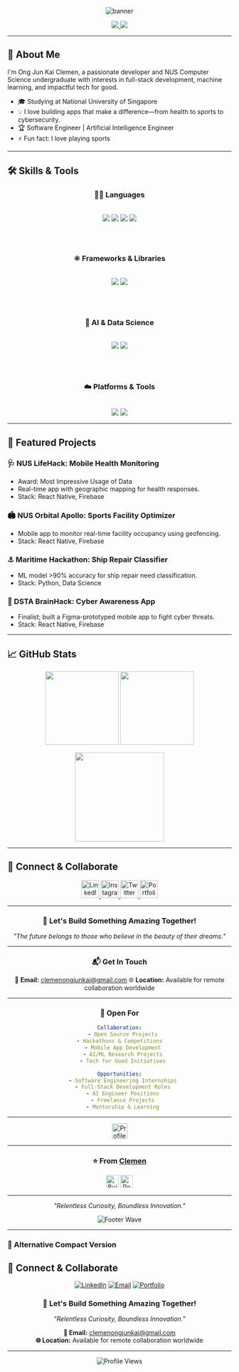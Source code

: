<!-- Banner -->
<p align="center">
  <img src="https://capsule-render.vercel.app/api?type=waving&color=gradient&height=160&section=header&text=Hi,%20I'm%20Clemen!&fontSize=45&fontAlignY=35&desc=Welcome%20to%20my%20GitHub%20Profile&descAlignY=55&descAlign=62" alt="banner"/>
</p>
<!-- Profile pic + Contact Links -->
<p align="center">
  <a href="https://www.linkedin.com/in/clemenong1/">
    <img src="https://img.shields.io/badge/LinkedIn-0077B5?style=for-the-badge&logo=linkedin&logoColor=white"/>
  </a>
  <a href="mailto:clemenongjunkai@gmail.com">
    <img src="https://img.shields.io/badge/Gmail-D14836?style=for-the-badge&logo=gmail&logoColor=white"/>
  </a>
</p>

---

## 👋 About Me
I'm Ong Jun Kai Clemen, a passionate developer and NUS Computer Science undergraduate with interests in full-stack development, machine learning, and impactful tech for good.
- 🎓 Studying at National University of Singapore
- 💡 I love building apps that make a difference—from health to sports to cybersecurity.
- 🏆 Software Engineer | Artificial Intelligence Engineer
- ⚡ Fun fact: I love playing sports

---

## 🛠️ Skills & Tools

<div align="center">

### 👨‍💻 Languages
<br>
<img src="https://img.shields.io/badge/Python-3776AB?style=for-the-badge&logo=python&logoColor=white" />
<img src="https://img.shields.io/badge/Java-007396?style=for-the-badge&logo=java&logoColor=white" />
<img src="https://img.shields.io/badge/JavaScript-F7DF1E?style=for-the-badge&logo=javascript&logoColor=black" />
<img src="https://img.shields.io/badge/TypeScript-3178C6?style=for-the-badge&logo=typescript&logoColor=white" />

<br><br>

### ⚛️ Frameworks & Libraries
<br>
<img src="https://img.shields.io/badge/React%20Native-20232A?style=for-the-badge&logo=react&logoColor=61DAFB" />
<img src="https://img.shields.io/badge/Express.js-000000?style=for-the-badge&logo=express&logoColor=white" />

<br><br>

### 🤖 AI & Data Science
<br>
<img src="https://img.shields.io/badge/scikit--learn-F7931E?style=for-the-badge&logo=scikit-learn&logoColor=white" />
<img src="https://img.shields.io/badge/TensorFlow-FF6F00?style=for-the-badge&logo=tensorflow&logoColor=white" />

<br><br>

### ☁️ Platforms & Tools
<br>
<img src="https://img.shields.io/badge/Firebase-FFCA28?style=for-the-badge&logo=firebase&logoColor=black" />
<img src="https://img.shields.io/badge/Figma-F24E1E?style=for-the-badge&logo=figma&logoColor=white" />

</div>

---

## 🌟 Featured Projects

### 🩺 NUS LifeHack: Mobile Health Monitoring
- Award: Most Impressive Usage of Data
- Real-time app with geographic mapping for health responses.  
- Stack: React Native, Firebase

### 🏟️ NUS Orbital Apollo: Sports Facility Optimizer
- Mobile app to monitor real-time facility occupancy using geofencing.  
- Stack: React Native, Firebase

### ⚓ Maritime Hackathon: Ship Repair Classifier
- ML model >90% accuracy for ship repair need classification.  
- Stack: Python, Data Science

### 🦾 DSTA BrainHack: Cyber Awareness App
- Finalist; built a Figma-prototyped mobile app to fight cyber threats.  
- Stack: React Native, Firebase

---

## 📈 GitHub Stats
<p align="center">
  <img src="https://github-readme-stats.vercel.app/api?username=clemenong1&show_icons=true&theme=react&hide_title=true" height="165">
  <img src="https://github-readme-stats.vercel.app/api/top-langs/?username=clemenong1&layout=compact&theme=react" height="165">
</p>
<p align="center">
  <img src="https://github-readme-activity-graph.cyclic.app/graph?username=clemenong1&theme=react-dark" height="200"/>
</p>

---
## 🤝 Connect & Collaborate

<div align="center">

<!-- Social Media Links with Custom Styling -->
<a href="https://www.linkedin.com/in/clemenong1/">
  <img src="https://img.shields.io/badge/LINKEDIN-0077B5?style=for-the-badge&logo=linkedin&logoColor=white&labelColor=0077B5" alt="LinkedIn" height="40"/>
</a>
<a href="https://instagram.com/your-instagram-handle">
  <img src="https://img.shields.io/badge/INSTAGRAM-E4405F?style=for-the-badge&logo=instagram&logoColor=white&labelColor=E4405F" alt="Instagram" height="40"/>
</a>
<a href="https://twitter.com/your-twitter-handle">
  <img src="https://img.shields.io/badge/TWITTER-1DA1F2?style=for-the-badge&logo=twitter&logoColor=white&labelColor=1DA1F2" alt="Twitter" height="40"/>
</a>
<a href="https://your-portfolio-url.com">
  <img src="https://img.shields.io/badge/PORTFOLIO-FF7139?style=for-the-badge&logo=firefox&logoColor=white&labelColor=FF7139" alt="Portfolio" height="40"/>
</a>

</div>

---

<div align="center">

### 💌 Let's Build Something Amazing Together!

*"The future belongs to those who believe in the beauty of their dreams."*

---

### 📬 Get In Touch

📧 **Email:** [clemenongjunkai@gmail.com](mailto:clemenongjunkai@gmail.com)
🌐 **Location:** Available for remote collaboration worldwide

---

### 🎯 Open For

```yaml
Collaboration:
  - Open Source Projects
  - Hackathons & Competitions  
  - Mobile App Development
  - AI/ML Research Projects
  - Tech for Good Initiatives

Opportunities:
  - Software Engineering Internships
  - Full-Stack Development Roles
  - AI Engineer Positions
  - Freelance Projects
  - Mentorship & Learning
```

</div>

---

<div align="center">

<!-- Profile Views Counter -->
<img src="https://komarev.com/ghpvc/?username=your-github-username&label=PROFILE%20VIEWS&color=667eea&style=for-the-badge" alt="Profile Views" height="35"/>

---

### ⭐ From [Clemen](https://github.com/your-github-username) 

<img src="https://forthebadge.com/images/badges/built-with-love.svg" alt="Built with Love" height="28"/>
<img src="https://forthebadge.com/images/badges/powered-by-coffee.svg" alt="Powered by Coffee" height="28"/>

---

<p align="center">
  <i>"Relentless Curiosity, Boundless Innovation."</i>
</p>

<!-- Animated Footer -->
<img src="https://capsule-render.vercel.app/api?type=waving&color=0:667eea,50:764ba2,100:f093fb&height=100&section=footer&fontSize=16&fontColor=fff&animation=twinkling" alt="Footer Wave"/>

</div>

---

### 🚀 Alternative Compact Version

## 🤝 Connect & Collaborate

<div align="center">

<!-- Compact Social Links -->
[![LinkedIn](https://img.shields.io/badge/LinkedIn-Connect-0077B5?style=for-the-badge&logo=linkedin&logoColor=white)](https://www.linkedin.com/in/clemenong1/)
[![Email](https://img.shields.io/badge/Email-Contact-D14836?style=for-the-badge&logo=gmail&logoColor=white)](mailto:clemenongjunkai@gmail.com)
[![Portfolio](https://img.shields.io/badge/Portfolio-Visit-FF7139?style=for-the-badge&logo=firefox&logoColor=white)](https://your-portfolio-url.com)

### 💌 Let's Build Something Amazing Together!

*"Relentless Curiosity, Boundless Innovation."*

**📧 Email:** clemenongjunkai@gmail.com  
**🌐 Location:** Available for remote collaboration worldwide

---

![Profile Views](https://komarev.com/ghpvc/?username=your-github-username&label=Profile%20Views&color=667eea&style=flat-square)

</div>
